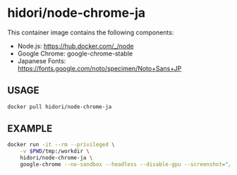 # hidori/node-chrome-ja

This container image contains the following components:

* Node.js: <https://hub.docker.com/_/node>
* Google Chrome: google-chrome-stable
* Japanese Fonts: <https://fonts.google.com/noto/specimen/Noto+Sans+JP>

## USAGE

```bash
docker pull hidori/node-chrome-ja
```

## EXAMPLE

```bash
docker run -it --rm --privileged \
    -v $PWD/tmp:/workdir \
    hidori/node-chrome-ja \
    google-chrome --no-sandbox --headless --disable-gpu --screenshot="/workdir/screenshot.png" --window-size=1024,768 https://www.google.co.jp/
```
